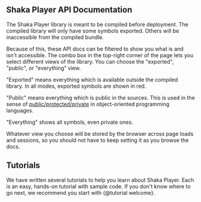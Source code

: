 ## Shaka Player API Documentation

The Shaka Player library is meant to be compiled before deployment.  The
compiled library will only have some symbols exported.  Others will be
inaccessible from the compiled bundle.

Because of this, these API docs can be filtered to show you what is and isn't
accessible.  The combo box in the top-right corner of the page lets you select
different views of the library.  You can choose the "exported", "public", or
"everything" view.

"Exported" means everything which is available outside the compiled library.
In all modes, exported symbols are shown in red.

"Public" means everything which is public in the sources.  This is used in the
sense of [public/protected/private](https://bit.ly/2IcJyX6) in object-oriented
programming languages.

"Everything" shows all symbols, even private ones.

Whatever view you choose will be stored by the browser across page loads and
sessions, so you should not have to keep setting it as you browse the docs.

## Tutorials

We have written several tutorials to help you learn about Shaka Player.  Each
is an easy, hands-on tutorial with sample code.  If you don't know where to go
next, we recommend you start with {@tutorial welcome}.
